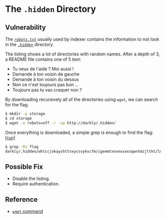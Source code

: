 # The `.hidden` Directory

## Vulnerability

The [`robots.txt`](http://darkly/robots.txt) usually used by indexer contains the information to not look in the [`.hidden`](http://darkly/.hidden/) directory.

The listing shows a lot of directories with random names.
After a depth of 3, a README file contains one of 5 text:
- Tu veux de l'aide ? Moi aussi !
- Demande à ton voisin de gauche
- Demande à ton voisin du dessus
- Non ce n'est toujours pas bon ...
- Toujours pas tu vas craquer non ?

By downloading recursively all of the directories using `wget`, we can search for the flag.

```bash
$ mkdir -p storage
$ cd storage
$ wget -e robots=off -r -np http://darkly/.hidden/
```

Once everything is downloaded, a simple grep is enough to find the flag: [[run]](http://darkly/.hidden/whtccjokayshttvxycsvykxcfm/igeemtxnvexvxezqwntmzjltkt/lmpanswobhwcozdqixbowvbrhw/README)
```bash
$ grep -Rn flag
darkly/.hidden/whtccjokayshttvxycsvykxcfm/igeemtxnvexvxezqwntmzjltkt/lmpanswobhwcozdqixbowvbrhw/README:1:Hey, here is your flag : ...
```

## Possible Fix

- Disable the listing.
- Require authentication.

## Reference

- [`wget` command](https://gist.github.com/simonw/27e810771137408fd7834ad153750c41)
